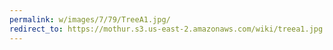 ```yaml
---
permalink: w/images/7/79/TreeA1.jpg/
redirect_to: https://mothur.s3.us-east-2.amazonaws.com/wiki/treea1.jpg
---
```


